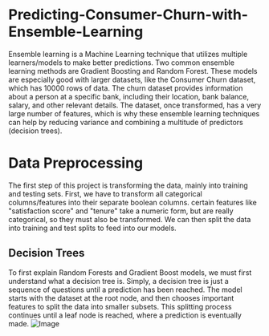 # Predicting-Consumer-Churn-with-Ensemble-Learning
Ensemble learning is a Machine Learning technique that utilizes multiple learners/models to make better predictions. Two common ensemble learning methods are Gradient Boosting and Random Forest. These models are especially good with larger datasets, like the Consumer Churn dataset, which has 10000 rows of data.
The churn dataset provides information about a person at a specific bank, including their location, bank balance, salary, and other relevant details. The dataset, once transformed, has a very large number of features, which is why these ensemble learning techniques can help by reducing variance and combining a multitude of predictors (decision trees).

# Data Preprocessing
The first step of this project is transforming the data, mainly into training and testing sets. First, we have to transform all categorical columns/features into their separate boolean columns. certain features like "satisfaction score" and "tenure" take a numeric form, but are really categorical, so they must also be transformed. We can then split the data into training and test splits to feed into our models.

## Decision Trees
To first explain Random Forests and Gradient Boost models, we must first understand what a decision tree is. Simply, a decision tree is just a sequence of questions until a prediction has been reached. The model starts with the dataset at the root node, and then chooses important features to split the data into smaller subsets. This splitting process continues until a leaf node is reached, where a prediction is eventually made.
![Image](https://github.com/user-attachments/assets/8d5aa862-e53e-474f-b8e5-c4419660fc14)


